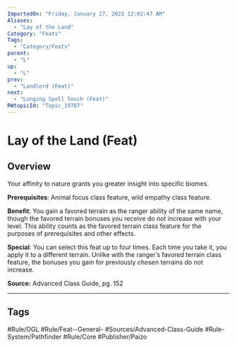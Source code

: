 ```yaml
---
ImportedOn: "Friday, January 27, 2023 12:02:47 AM"
Aliases:
  - "Lay of the Land"
Category: "Feats"
Tags:
  - "Category/Feats"
parent:
  - "L"
up:
  - "L"
prev:
  - "Landlord (Feat)"
next:
  - "Lunging Spell Touch (Feat)"
RWtopicId: "Topic_19787"
---
```

# Lay of the Land (Feat)
## Overview
Your affinity to nature grants you greater insight into specific biomes.

**Prerequisites**: Animal focus class feature, wild empathy class feature.

**Benefit**: You gain a favored terrain as the ranger ability of the same name, though the favored terrain bonuses you receive do not increase with your level. This ability counts as the favored terrain class feature for the purposes of prerequisites and other effects.

**Special**: You can select this feat up to four times. Each time you take it, you apply it to a different terrain. Unlike with the ranger’s favored terrain class feature, the bonuses you gain for previously chosen terrains do not increase.

**Source:** Advanced Class Guide, pg. 152


---
## Tags
#Rule/OGL #Rule/Feat--General- #Sources/Advanced-Class-Guide #Rule-System/Pathfinder #Rule/Core #Publisher/Paizo

